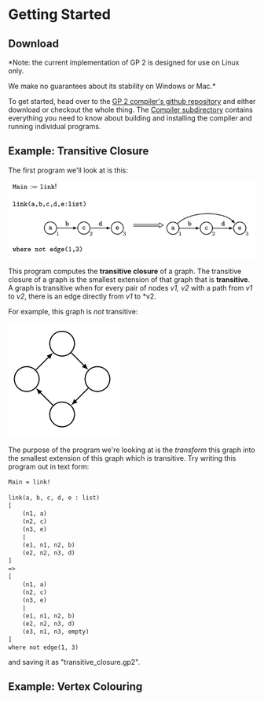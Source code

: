 # Getting Started

## Download
*Note: the current implementation of GP 2 is designed for use on Linux only. 

We make no guarantees about its stability on Windows or Mac.*

To get started, head over to the [GP 2 compiler's github repository](https://github.com/UoYCS-plasma/GP2) and either download or checkout the whole thing. 
The [Compiler subdirectory](https://github.com/UoYCS-plasma/GP2/tree/master/Compiler) contains everything you need to know about building and installing the compiler
and running individual programs. 

## Example: Transitive Closure

The first program we'll look at is this:

![alt text](/images/link.png "A program for computing the transitive closure of a graph.")

This program computes the **transitive closure** of a graph. The transitive closure of a graph is the smallest extension of that graph that is **transitive**.
A graph is transitive when for every pair of nodes *v1, v2* with a path from *v1* to *v2*, there is an edge directly from *v1* to *v2.

For example, this graph is *not* transitive:

![alt text](/images/notrans.png "A non-transitive graph.")

The purpose of the program we're looking at is the *transform* this graph into the smallest extension of this graph which *is* transitive. Try writing this program
out in text form:

```
Main = link!

link(a, b, c, d, e : list)
[
	(n1, a)
	(n2, c)
	(n3, e)
	|
	(e1, n1, n2, b)
	(e2, n2, n3, d)
]
=>
[
	(n1, a)
	(n2, c)
	(n3, e)
	|
	(e1, n1, n2, b)
	(e2, n2, n3, d)
	(e3, n1, n3, empty)
]
where not edge(1, 3)
```

and saving it as "transitive_closure.gp2".

## Example: Vertex Colouring

